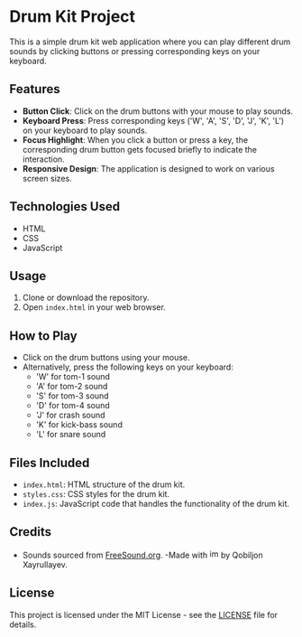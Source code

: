 # Drum Kit Project

This is a simple drum kit web application where you can play different drum sounds by clicking buttons or pressing corresponding keys on your keyboard.

## Features

- **Button Click**: Click on the drum buttons with your mouse to play sounds.
- **Keyboard Press**: Press corresponding keys ('W', 'A', 'S', 'D', 'J', 'K', 'L') on your keyboard to play sounds.
- **Focus Highlight**: When you click a button or press a key, the corresponding drum button gets focused briefly to indicate the interaction.
- **Responsive Design**: The application is designed to work on various screen sizes.

## Technologies Used

- HTML
- CSS
- JavaScript

## Usage

1. Clone or download the repository.
2. Open `index.html` in your web browser.

## How to Play

- Click on the drum buttons using your mouse.
- Alternatively, press the following keys on your keyboard:
  - 'W' for tom-1 sound
  - 'A' for tom-2 sound
  - 'S' for tom-3 sound
  - 'D' for tom-4 sound
  - 'J' for crash sound
  - 'K' for kick-bass sound
  - 'L' for snare sound

## Files Included

- `index.html`: HTML structure of the drum kit.
- `styles.css`: CSS styles for the drum kit.
- `index.js`: JavaScript code that handles the functionality of the drum kit.

## Credits

- Sounds sourced from [FreeSound.org](https://freesound.org/).
-Made with <img src="https://github.com/user-attachments/assets/85f6ee5d-03e5-4110-bb5e-18b85604c1c4" alt="image" width="16px" />
 by Qobiljon Xayrullayev.

## License

This project is licensed under the MIT License - see the [LICENSE](LICENSE) file for details.
